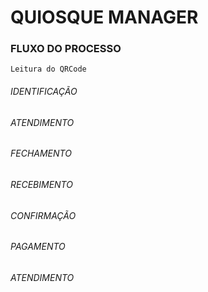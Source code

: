 # QUIOSQUE MANAGER



### FLUXO DO PROCESSO

    Leitura do QRCode 


###### IDENTIFICAÇÃO

###### ATENDIMENTO

###### FECHAMENTO

###### RECEBIMENTO

###### CONFIRMAÇÃO

###### PAGAMENTO

###### ATENDIMENTO

